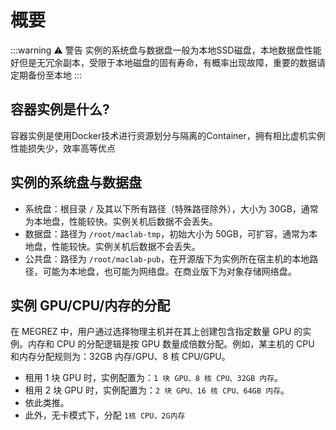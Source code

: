 # 概要

:::warning ⚠️ 警告
实例的系统盘与数据盘一般为本地SSD磁盘，本地数据盘性能好但是无冗余副本，受限于本地磁盘的固有寿命，有概率出现故障，重要的数据请定期备份至本地
:::

## 容器实例是什么?

容器实例是使用Docker技术进行资源划分与隔离的Container，拥有相比虚机实例性能损失少，效率高等优点

## 实例的系统盘与数据盘

* 系统盘：根目录 `/` 及其以下所有路径（特殊路径除外），大小为 30GB，通常为本地盘，性能较快。实例关机后数据不会丢失。
* 数据盘：路径为 `/root/maclab-tmp`，初始大小为 50GB，可扩容，通常为本地盘，性能较快。实例关机后数据不会丢失。
* 公共盘：路径为 `/root/maclab-pub`，在开源版下为实例所在宿主机的本地路径，可能为本地盘，也可能为网络盘。在商业版下为对象存储网络盘。

## 实例 GPU/CPU/内存的分配

在 MEGREZ 中，用户通过选择物理主机并在其上创建包含指定数量 GPU 的实例。内存和 CPU 的分配逻辑是按 GPU 数量成倍数分配。例如，某主机的 CPU 和内存分配规则为：32GB 内存/GPU、8 核 CPU/GPU。

- 租用 1 块 GPU 时，实例配置为：`1 块 GPU、8 核 CPU、32GB 内存`。
- 租用 2 块 GPU 时，实例配置为：`2 块 GPU、16 核 CPU、64GB 内存`。
- 依此类推。
- 此外，无卡模式下，分配 `1核 CPU，2G内存`